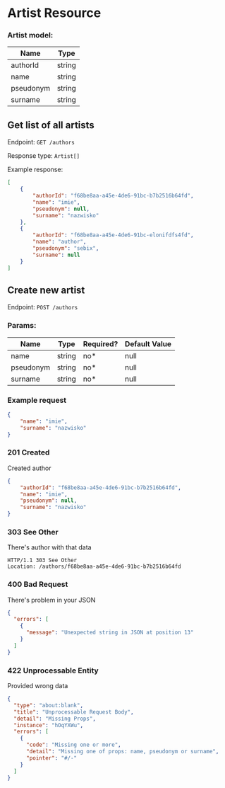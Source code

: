 # Artist Resource

### Artist model:
| Name      | Type   |
| --------- | ------ |
| authorId  | string |
| name      | string |
| pseudonym | string |
| surname   | string |


## Get list of all artists
Endpoint: `GET /authors`

Response type: `Artist[]`

Example response:
```json
[
    {
        "authorId": "f68be8aa-a45e-4de6-91bc-b7b2516b64fd",
        "name": "imie",
        "pseudonym": null,
        "surname": "nazwisko"
    },
    {
        "authorId": "f68be8aa-a45e-4de6-91bc-elonifdfs4fd",
        "name": "author",
        "pseudonym": "sebix",
        "surname": null
    }
]
```

## Create new artist
Endpoint: `POST /authors`

### Params:
| Name      | Type   | Required? | Default Value |
| --------- | ------ | --------- | ------------- |
| name      | string | no*       | null          |
| pseudonym | string | no*       | null          |
| surname   | string | no*       | null          |



### Example request
```json
{
    "name": "imie",
    "surname": "nazwisko"
}
```

### 201 Created
Created author
```json
{
    "authorId": "f68be8aa-a45e-4de6-91bc-b7b2516b64fd",
    "name": "imie",
    "pseudonym": null,
    "surname": "nazwisko"
}
```

### 303 See Other
There's author with that data
```http
HTTP/1.1 303 See Other
Location: /authors/f68be8aa-a45e-4de6-91bc-b7b2516b64fd
```


### 400 Bad Request
There's problem in your JSON
```json
{
  "errors": [
    {
      "message": "Unexpected string in JSON at position 13"
    }
  ]
}
```

### 422 Unprocessable Entity
Provided wrong data
```json
{
  "type": "about:blank",
  "title": "Unprocessable Request Body",
  "detail": "Missing Props",
  "instance": "hOqYXWu",
  "errors": [
    {
      "code": "Missing one or more",
      "detail": "Missing one of props: name, pseudonym or surname",
      "pointer": "#/-"
    }
  ]
}
```
